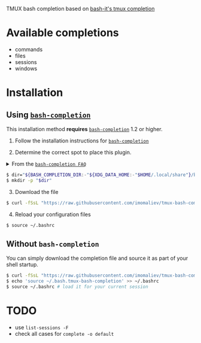 TMUX bash completion based on [bash-it's tmux completion](https://github.com/Bash-it/bash-it/blob/master/completion/available/tmux.completion.bash)

# Available completions

* commands
* files
* sessions
* windows

# Installation

## Using [`bash-completion`](https://github.com/scop/bash-completion)

This installation method __requires__ [`bash-completion`](https://github.com/scop/bash-completion) 1.2 or higher.

1. Follow the installation instructions for [`bash-completion`](https://github.com/scop/bash-completion)

2. Determine the correct spot to place this plugin.

<details><summary>From the <a href="https://github.com/scop/bash-completion#faq"><code>bash-completion FAQ</code></a></summary>

> **Q. Where should I install my own local completions?**
>
> A. Put them in the completions subdir of `$BASH_COMPLETION_USER_DIR` (defaults to `$XDG_DATA_HOME/bash-completion` or `~/.local/share/bash-completion` if `$XDG_DATA_HOME` is not set) to have them loaded automatically on demand when the respective command is being completed. See also the next question's answer for considerations for these files' names, they apply here as well. Alternatively, you can write them directly in `~/.bash_completion` which is loaded eagerly by our main script.

</details>

```sh
$ dir="${BASH_COMPLETION_DIR:-"${XDG_DATA_HOME:-"$HOME/.local/share"}/bash-completion"}/completions"
$ mkdir -p "$dir"
```

3. Download the file

```sh
$ curl -fSsL "https://raw.githubusercontent.com/imomaliev/tmux-bash-completion/master/completions/tmux" > "${dir?error: dir not set: you must run the previous commands first}/tmux"
```

4. Reload your configuration files

```sh
$ source ~/.bashrc
```

## Without `bash-completion`

You can simply download the completion file and source it as part of your shell startup.

```sh
$ curl -fSsL "https://raw.githubusercontent.com/imomaliev/tmux-bash-completion/master/completions/tmux" > ~/.bash.tmux-bash-completion
$ echo 'source ~/.bash.tmux-bash-completion' >> ~/.bashrc
$ source ~/.bashrc # load it for your current session
```

# TODO

* use `list-sessions -F`
* check all cases for `complete -o default`
